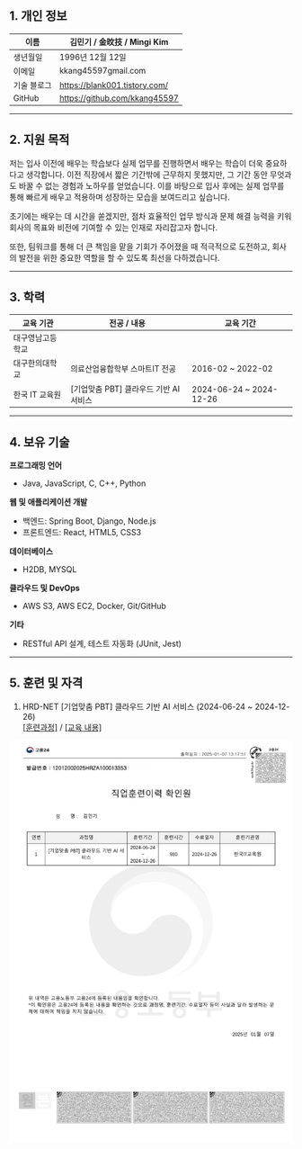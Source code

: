 ## 1. 개인 정보
이름 | 김민기 / 金旼技 / Mingi Kim
-------------|---------------------------
생년월일 | 1996년 12월 12일
이메일 | kkang45597gmail.com
기술 블로그 | https://blank001.tistory.com/
GitHub | https://github.com/kkang45597
* * *

## 2. 지원 목적
저는 입사 이전에 배우는 학습보다 실제 업무를 진행하면서 배우는 학습이 더욱 중요하다고 생각합니다. 이전 직장에서 짧은 기간밖에 근무하지 못했지만, 그 기간 동안 무엇과도 바꿀 수 없는 경험과 노하우를 얻었습니다. 이를 바탕으로 입사 후에는 실제 업무를 통해 빠르게 배우고 적용하며 성장하는 모습을 보여드리고 싶습니다.

초기에는 배우는 데 시간을 쏟겠지만, 점차 효율적인 업무 방식과 문제 해결 능력을 키워 회사의 목표와 비전에 기여할 수 있는 인재로 자리잡고자 합니다.

또한, 팀워크를 통해 더 큰 책임을 맡을 기회가 주어졌을 때 적극적으로 도전하고, 회사의 발전을 위한 중요한 역할을 할 수 있도록 최선을 다하겠습니다.
* * *

## 3. 학력
교육 기관 | 전공 / 내용 | 교육 기간
-------------|---------------------------|------------------
대구영남고등학교 |
대구한의대학교 | 의료산업융합학부 스마트IT 전공 | 2016-02 ~ 2022-02
한국 IT 교육원 | [기업맞춤 PBT] 클라우드 기반 AI 서비스 | 2024-06-24 ~ 2024-12-26
* * *

## 4. 보유 기술
<b>프로그래밍 언어</b><br>
- Java, JavaScript, C, C++, Python

<b>웹 및 애플리케이션 개발</b><br>
- 백엔드: Spring Boot, Django, Node.js
- 프론트엔드: React, HTML5, CSS3

<b>데이터베이스</b><br>
- H2DB, MYSQL
  
<b>클라우드 및 DevOps</b><br>
- AWS S3, AWS EC2, Docker, Git/GitHub

<b>기타</b><br>
- RESTful API 설계, 테스트 자동화 (JUnit, Jest)
* * *

## 5. 훈련 및 자격
1. HRD-NET [기업맞춤 PBT] 클라우드 기반 AI 서비스 (2024-06-24 ~ 2024-12-26) <br>
[[훈련과정]](https://hrd.work24.go.kr/hrdp/co/pcobo/PCOBO0100P.do?tracseId=AIG20230000412830&tracseTme=5&crseTracseSe=C0061&trainstCstmrId=500020048147) /
[[교육 내용]](https://github.com/kkang45597/PBT_Cloud_AI_Service)
<img src="./HRD_NET_END.png" width=600px />


